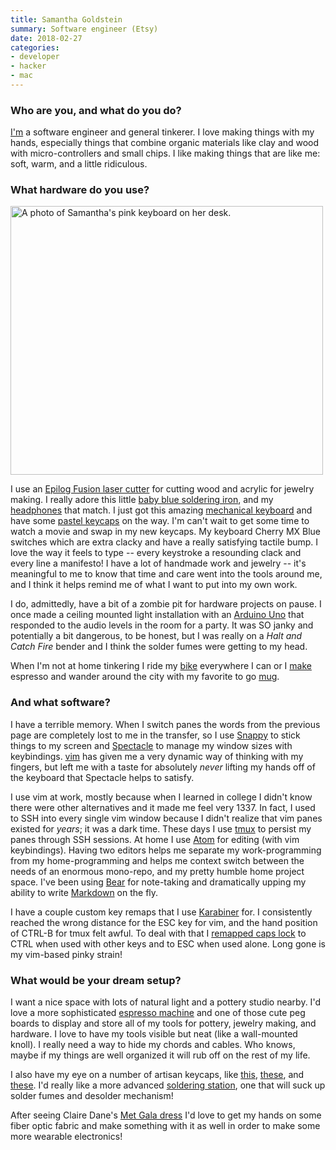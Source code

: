 ```yaml
---
title: Samantha Goldstein
summary: Software engineer (Etsy)
date: 2018-02-27
categories:
- developer
- hacker
- mac
---
```


### Who are you, and what do you do?

[I'm](http://samanthagoldste.in/ "Samantha's website.") a software engineer and general tinkerer. I love making things with my hands, especially things that combine organic materials like clay and wood with micro-controllers and small chips. I like making things that are like me: soft, warm, and a little ridiculous.

### What hardware do you use?

<img src="/images/interviews/samantha.goldstein/keyboard.jpg" width="500" height="430" alt="A photo of Samantha's pink keyboard on her desk." class="detail">

I use an [Epilog Fusion laser cutter][fusion-m2] for cutting wood and acrylic for jewelry making. I really adore this little [baby blue soldering iron][wesd51], and my [headphones][rp-htx7-a1] that match. I just got this amazing [mechanical keyboard][majestouch-2] and have some [pastel keycaps][paradise] on the way. I'm can't wait to get some time to watch a movie and swap in my new keycaps. My keyboard Cherry MX Blue switches which are extra clacky and have a really satisfying tactile bump. I love the way it feels to type -- every keystroke a resounding clack and every line a manifesto! I have a lot of handmade work and jewelry -- it's meaningful to me to know that time and care went into the tools around me, and I think it helps remind me of what I want to put into my own work.

I do, admittedly, have a bit of a zombie pit for hardware projects on pause. I once made a ceiling mounted light installation with an [Arduino Uno][arduino-uno] that responded to the audio levels in the room for a party. It was SO janky and potentially a bit dangerous, to be honest, but I was really on a _Halt and Catch Fire_ bender and I think the solder fumes were getting to my head.

When I'm not at home tinkering I ride my [bike][cortina] everywhere I can or I [make][ec155] espresso and wander around the city with my favorite to go [mug][keepcup-brew-cork].

### And what software?

I have a terrible memory. When I switch panes the words from the previous page are completely lost to me in the transfer, so I use [Snappy][snappy.2] to stick things to my screen and [Spectacle][] to manage my window sizes with keybindings. [vim][] has given me a very dynamic way of thinking with my fingers, but left me with a taste for absolutely _never_ lifting my hands off of the keyboard that Spectacle helps to satisfy.

I use vim at work, mostly because when I learned in college I didn't know there were other alternatives and it made me feel very 1337. In fact, I used to SSH into every single vim window because I didn't realize that vim panes existed for _years_; it was a dark time. These days I use [tmux][] to persist my panes through SSH sessions. At home I use [Atom][] for editing (with vim keybindings). Having two editors helps me separate my work-programming from my home-programming and helps me context switch between the needs of an enormous mono-repo, and my pretty humble home project space. I've been using [Bear][] for note-taking and dramatically upping my ability to write [Markdown][] on the fly.

I have a couple custom key remaps that I use [Karabiner][] for. I consistently reached the wrong distance for the ESC key for vim, and the hand position of CTRL-B for tmux felt awful. To deal with that I [remapped caps lock](https://pqrs.org/osx/karabiner/complex_modifications/#caps_lock "A guide for remapping keys with Karabiner.") to CTRL when used with other keys and to ESC when used alone. Long gone is my vim-based pinky strain!

### What would be your dream setup?

I want a nice space with lots of natural light and a pottery studio nearby. I'd love a more sophisticated [espresso machine][bes870xl] and one of those cute peg boards to display and store all of my tools for pottery, jewelry making, and hardware. I love to have my tools visible but neat (like a wall-mounted knoll). I really need a way to hide my chords and cables. Who knows, maybe if my things are well organized it will rub off on the rest of my life.

I also have my eye on a number of artisan keycaps, like [this][rainbow-ice], [these][marble-style-artisan], and [these][gmk-mondrian]. I'd really like a more advanced [soldering station][968a-plus], one that will suck up solder fumes and desolder mechanism!

After seeing Claire Dane's [Met Gala dress](https://www.vanityfair.com/style/2016/05/met-gala-2016-red-carpet "A Vanity Fair article about Claire Dane's glow-in-the-dark dress.") I'd love to get my hands on some fiber optic fabric and make something with it as well in order to make some more wearable electronics!

[968a-plus]: http://web.archive.org/web/20190508115215/https://www.amazon.com/exec/obidos/ASIN/B006FA481G/ "A hot air rework station."
[arduino-uno]: https://store.arduino.cc/products/arduino-uno-rev3/ "A microcontroller board."
[atom]: https://github.blog/2022-06-08-sunsetting-atom/ "A text editor based on web technology."
[bear]: https://bear.app/ "A note taking application for macOS."
[bes870xl]: http://web.archive.org/web/20230520174641/https://www.amazon.com/Breville-BES870XL-Barista-Express-Espresso/dp/B00CH9QWOU "An espresso machine."
[cortina]: http://web.archive.org/web/20210918164041/https://www.bianchiusa.com/bikes/city-sport/turismo/cortina/ "A bicycle."
[ec155]: https://www.amazon.com/DeLonghi-EC155-Espresso-Cappuccino-Maker/dp/B000F49XXG/ref=sr_1_13?s=kitchen&ie=UTF8&qid=1514874164&sr=1-13&keywords=espresso+maker "An espresso machine."
[fusion-m2]: https://www.epiloglaser.com/laser-machines/fusion-laser-series.htm "A laser engraver."
[gmk-mondrian]: https://drop.com/talk/1409/gmk-mondrian-blank-set-for-ortholinears?mode=guest_open "Keycaps for a mechanical keyboard."
[karabiner]: https://karabiner-elements.pqrs.org/ "Mac software for remapping the keys of your laptop."
[keepcup-brew-cork]: https://au.keepcup.com/keepcup-series/tasting-notes-brew-cork-series/thyme.html?country=Australia# "A reusable coffee cup."
[majestouch-2]: https://mechanicalkeyboards.com/shop/index.php?l=product_detail&p=2250 "A mechanical keyboard."
[marble-style-artisan]: https://drop.com/buy/eve-sa-marble-style-artisan-keycaps-esc-backspace "Keycaps for a mechanical keyboard."
[markdown]: https://daringfireball.net/projects/markdown/ "An email-like format for marking up text."
[paradise]: https://drop.com/buy/tai-hao-paradise-pbt-keycap-set-massdrop-debut?mode=guest_open "Keycaps for a mechanical keyboard."
[rainbow-ice]: http://web.archive.org/web/20190506063634/https://www.etsy.com/listing/560033046/rainbow-ice-sa-r3-artisan-keycap-cherry "A keycap for a mechanical keyboard."
[rp-htx7-a1]: https://shop.panasonic.com/support-only/RP-HTX7.html?Quantity=1&dwvar_RP-HTX7_color=Blue "Over the ear headphones."
[snappy.2]: http://web.archive.org/web/20230317010605/http://snappy-app.com/ "A snapshot tool."
[spectacle]: https://www.spectacleapp.com/ "A Mac tool for moving and resizing windows."
[tmux]: https://sourceforge.net/projects/tmux.mirror/ "A terminal multiplexer, similar to screen."
[vim]: https://www.vim.org/ "A command-line text editor."
[wesd51]: http://web.archive.org/web/20230210100751/http://www.amazon.com/Weller-WESD51-Digital-Soldering-Station/dp/B000ARU9PO "A digital soldering station."
